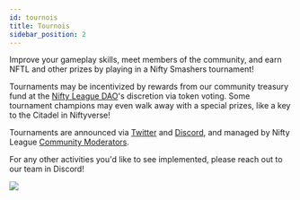 ```yaml
---
id: tournois
title: Tournois
sidebar_position: 2
---
```


Improve your gameplay skills, meet members of the community, and earn NFTL and other prizes by playing in a Nifty Smashers tournament!

Tournaments may be incentivized by rewards from our community treasury fund at the [Nifty League DAO](http://localhost:3000/overview/nifty-dao/overview)'s discretion via token voting. Some tournament champions may even walk away with a special prizes, like a key to the Citadel in Niftyverse!

Tournaments are announced via [Twitter](https://twitter.com/NiftyLeague) and [Discord](https://discord.gg/niftyleague), and managed by Nifty League [Community Moderators](https://docs.niftyleague.com/overview/team).

For any other activities you'd like to see implemented, please reach out to our team in Discord!

![](/img/twitch-stream.png)
